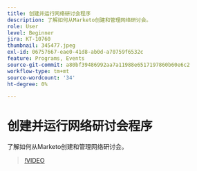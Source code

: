 ```yaml
---
title: 创建并运行网络研讨会程序
description: 了解如何从Marketo创建和管理网络研讨会。
role: User
level: Beginner
jira: KT-10760
thumbnail: 345477.jpeg
exl-id: 06757667-eae0-41d8-ab0d-a70759f6532c
feature: Programs, Events
source-git-commit: a80bf39486992aa7a11988e6517197860b60e6c2
workflow-type: tm+mt
source-wordcount: '34'
ht-degree: 0%

---
```


# 创建并运行网络研讨会程序

了解如何从Marketo创建和管理网络研讨会。

>[!VIDEO](https://video.tv.adobe.com/v/345477/?quality=12&learn=on)
